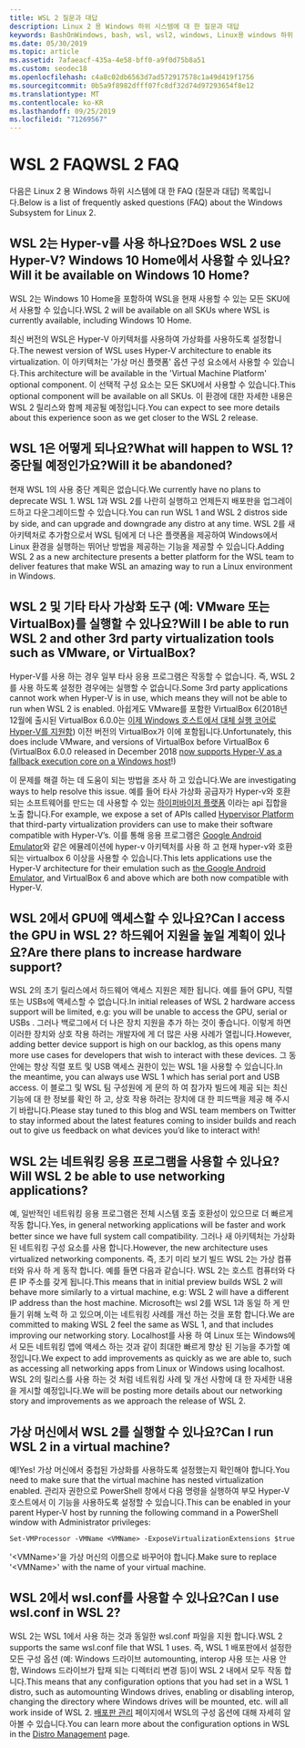 ```yaml
---
title: WSL 2 질문과 대답
description: Linux 2 용 Windows 하위 시스템에 대 한 질문과 대답
keywords: BashOnWindows, bash, wsl, wsl2, windows, Linux용 windows 하위 시스템, windowssubsystem, ubuntu, debian, suse, windows 10, 설치
ms.date: 05/30/2019
ms.topic: article
ms.assetid: 7afaeacf-435a-4e58-bff0-a9f0d75b8a51
ms.custom: seodec18
ms.openlocfilehash: c4a8c02db6563d7ad572917578c1a49d419f1756
ms.sourcegitcommit: 0b5a9f8982dfff07fc8df32d74d97293654f8e12
ms.translationtype: MT
ms.contentlocale: ko-KR
ms.lasthandoff: 09/25/2019
ms.locfileid: "71269567"
---
```

# <a name="wsl-2-faq"></a><span data-ttu-id="3fb3b-104">WSL 2 FAQ</span><span class="sxs-lookup"><span data-stu-id="3fb3b-104">WSL 2 FAQ</span></span>

<span data-ttu-id="3fb3b-105">다음은 Linux 2 용 Windows 하위 시스템에 대 한 FAQ (질문과 대답) 목록입니다.</span><span class="sxs-lookup"><span data-stu-id="3fb3b-105">Below is a list of frequently asked questions (FAQ) about the Windows Subsystem for Linux 2.</span></span>

## <a name="does-wsl-2-use-hyper-v-will-it-be-available-on-windows-10-home"></a><span data-ttu-id="3fb3b-106">WSL 2는 Hyper-v를 사용 하나요?</span><span class="sxs-lookup"><span data-stu-id="3fb3b-106">Does WSL 2 use Hyper-V?</span></span> <span data-ttu-id="3fb3b-107">Windows 10 Home에서 사용할 수 있나요?</span><span class="sxs-lookup"><span data-stu-id="3fb3b-107">Will it be available on Windows 10 Home?</span></span>

<span data-ttu-id="3fb3b-108">WSL 2는 Windows 10 Home을 포함하여 WSL을 현재 사용할 수 있는 모든 SKU에서 사용할 수 있습니다.</span><span class="sxs-lookup"><span data-stu-id="3fb3b-108">WSL 2 will be available on all SKUs where WSL is currently available, including Windows 10 Home.</span></span>

<span data-ttu-id="3fb3b-109">최신 버전의 WSL은 Hyper-V 아키텍처를 사용하여 가상화를 사용하도록 설정합니다.</span><span class="sxs-lookup"><span data-stu-id="3fb3b-109">The newest version of WSL uses Hyper-V architecture to enable its virtualization.</span></span> <span data-ttu-id="3fb3b-110">이 아키텍처는 '가상 머신 플랫폼' 옵션 구성 요소에서 사용할 수 있습니다.</span><span class="sxs-lookup"><span data-stu-id="3fb3b-110">This architecture will be available in the 'Virtual Machine Platform' optional component.</span></span> <span data-ttu-id="3fb3b-111">이 선택적 구성 요소는 모든 SKU에서 사용할 수 있습니다.</span><span class="sxs-lookup"><span data-stu-id="3fb3b-111">This optional component will be available on all SKUs.</span></span> <span data-ttu-id="3fb3b-112">이 환경에 대한 자세한 내용은 WSL 2 릴리스와 함께 제공될 예정입니다.</span><span class="sxs-lookup"><span data-stu-id="3fb3b-112">You can expect to see more details about this experience soon as we get closer to the WSL 2 release.</span></span>

## <a name="what-will-happen-to-wsl-1-will-it-be-abandoned"></a><span data-ttu-id="3fb3b-113">WSL 1은 어떻게 되나요?</span><span class="sxs-lookup"><span data-stu-id="3fb3b-113">What will happen to WSL 1?</span></span> <span data-ttu-id="3fb3b-114">중단될 예정인가요?</span><span class="sxs-lookup"><span data-stu-id="3fb3b-114">Will it be abandoned?</span></span>

<span data-ttu-id="3fb3b-115">현재 WSL 1의 사용 중단 계획은 없습니다.</span><span class="sxs-lookup"><span data-stu-id="3fb3b-115">We currently have no plans to deprecate WSL 1.</span></span> <span data-ttu-id="3fb3b-116">WSL 1과 WSL 2를 나란히 실행하고 언제든지 배포판을 업그레이드하고 다운그레이드할 수 있습니다.</span><span class="sxs-lookup"><span data-stu-id="3fb3b-116">You can run WSL 1 and WSL 2 distros side by side, and can upgrade and downgrade any distro at any time.</span></span> <span data-ttu-id="3fb3b-117">WSL 2를 새 아키텍처로 추가함으로서 WSL 팀에게  더 나은 플랫폼을 제공하여 Windows에서 Linux 환경을 실행하는 뛰어난 방법을 제공하는 기능을 제공할 수 있습니다.</span><span class="sxs-lookup"><span data-stu-id="3fb3b-117">Adding WSL 2 as a new architecture presents a better platform for the WSL team to deliver features that make WSL an amazing way to run a Linux environment in Windows.</span></span>

## <a name="will-i-be-able-to-run-wsl-2-and-other-3rd-party-virtualization-tools-such-as-vmware-or-virtualbox"></a><span data-ttu-id="3fb3b-118">WSL 2 및 기타 타사 가상화 도구 (예: VMware 또는 VirtualBox)를 실행할 수 있나요?</span><span class="sxs-lookup"><span data-stu-id="3fb3b-118">Will I be able to run WSL 2 and other 3rd party virtualization tools such as VMware, or VirtualBox?</span></span>

<span data-ttu-id="3fb3b-119">Hyper-V를 사용 하는 경우 일부 타사 응용 프로그램은 작동할 수 없습니다. 즉, WSL 2를 사용 하도록 설정한 경우에는 실행할 수 없습니다.</span><span class="sxs-lookup"><span data-stu-id="3fb3b-119">Some 3rd party applications cannot work when Hyper-V is in use, which means they will not be able to run when WSL 2 is enabled.</span></span> <span data-ttu-id="3fb3b-120">아쉽게도 VMware를 포함한 VirtualBox 6(2018년 12월에 출시된 VirtualBox 6.0.0는 [이제 Windows 호스트에서 대체 실행 코어로 Hyper-V를 지원함][1]) 이전 버전의 VirtualBox가 이에 포함됩니다.</span><span class="sxs-lookup"><span data-stu-id="3fb3b-120">Unfortunately, this does include VMware, and versions of VirtualBox before VirtualBox 6 (VirtualBox 6.0.0 released in December 2018 [now supports Hyper-V as a fallback execution core on a Windows host][1]!)</span></span>

<span data-ttu-id="3fb3b-121">이 문제를 해결 하는 데 도움이 되는 방법을 조사 하 고 있습니다.</span><span class="sxs-lookup"><span data-stu-id="3fb3b-121">We are investigating ways to help resolve this issue.</span></span> <span data-ttu-id="3fb3b-122">예를 들어 타사 가상화 공급자가 Hyper-v와 호환 되는 소프트웨어를 만드는 데 사용할 수 있는 [하이퍼바이저 플랫폼][2] 이라는 api 집합을 노출 합니다.</span><span class="sxs-lookup"><span data-stu-id="3fb3b-122">For example, we expose a set of APIs called [Hypervisor Platform][2] that third-party virtualization providers can use to make their software compatible with Hyper-V’s.</span></span> <span data-ttu-id="3fb3b-123">이를 통해 응용 프로그램은 [Google Android Emulator][3]와 같은 에뮬레이션에 hyper-v 아키텍처를 사용 하 고 현재 hyper-v와 호환 되는 virtualbox 6 이상을 사용할 수 있습니다.</span><span class="sxs-lookup"><span data-stu-id="3fb3b-123">This lets applications use the Hyper-V architecture for their emulation such as [the Google Android Emulator][3], and VirtualBox 6 and above which are both now compatible with Hyper-V.</span></span>

## <a name="can-i-access-the-gpu-in-wsl-2-are-there-plans-to-increase-hardware-support"></a><span data-ttu-id="3fb3b-124">WSL 2에서 GPU에 액세스할 수 있나요?</span><span class="sxs-lookup"><span data-stu-id="3fb3b-124">Can I access the GPU in WSL 2?</span></span> <span data-ttu-id="3fb3b-125">하드웨어 지원을 높일 계획이 있나요?</span><span class="sxs-lookup"><span data-stu-id="3fb3b-125">Are there plans to increase hardware support?</span></span>

<span data-ttu-id="3fb3b-126">WSL 2의 초기 릴리스에서 하드웨어 액세스 지원은 제한 됩니다. 예를 들어 GPU, 직렬 또는 USBs에 액세스할 수 없습니다.</span><span class="sxs-lookup"><span data-stu-id="3fb3b-126">In initial releases of WSL 2 hardware access support will be limited, e.g: you will be unable to access the GPU, serial or USBs .</span></span> <span data-ttu-id="3fb3b-127">그러나 백로그에서 더 나은 장치 지원을 추가 하는 것이 좋습니다. 이렇게 하면 이러한 장치와 상호 작용 하려는 개발자에 게 더 많은 사용 사례가 열립니다.</span><span class="sxs-lookup"><span data-stu-id="3fb3b-127">However, adding better device support is high on our backlog, as this opens many more use cases for developers that wish to interact with these devices.</span></span> <span data-ttu-id="3fb3b-128">그 동안에는 항상 직렬 포트 및 USB 액세스 권한이 있는 WSL 1을 사용할 수 있습니다.</span><span class="sxs-lookup"><span data-stu-id="3fb3b-128">In the meantime, you can always use WSL 1 which has serial port and USB access.</span></span> <span data-ttu-id="3fb3b-129">이 블로그 및 WSL 팀 구성원에 게 문의 하 여 참가자 빌드에 제공 되는 최신 기능에 대 한 정보를 확인 하 고, 상호 작용 하려는 장치에 대 한 피드백을 제공 해 주시기 바랍니다.</span><span class="sxs-lookup"><span data-stu-id="3fb3b-129">Please stay tuned to this blog and WSL team members on Twitter to stay informed about the latest features coming to insider builds and reach out to give us feedback on what devices you’d like to interact with!</span></span>

## <a name="will-wsl-2-be-able-to-use-networking-applications"></a><span data-ttu-id="3fb3b-130">WSL 2는 네트워킹 응용 프로그램을 사용할 수 있나요?</span><span class="sxs-lookup"><span data-stu-id="3fb3b-130">Will WSL 2 be able to use networking applications?</span></span>

<span data-ttu-id="3fb3b-131">예, 일반적인 네트워킹 응용 프로그램은 전체 시스템 호출 호환성이 있으므로 더 빠르게 작동 합니다.</span><span class="sxs-lookup"><span data-stu-id="3fb3b-131">Yes, in general networking applications will be faster and work better since we have full system call compatibility.</span></span> <span data-ttu-id="3fb3b-132">그러나 새 아키텍처는 가상화 된 네트워킹 구성 요소를 사용 합니다.</span><span class="sxs-lookup"><span data-stu-id="3fb3b-132">However, the new architecture uses virtualized networking components.</span></span> <span data-ttu-id="3fb3b-133">즉, 초기 미리 보기 빌드 WSL 2는 가상 컴퓨터와 유사 하 게 동작 합니다. 예를 들면 다음과 같습니다. WSL 2는 호스트 컴퓨터와 다른 IP 주소를 갖게 됩니다.</span><span class="sxs-lookup"><span data-stu-id="3fb3b-133">This means that in initial preview builds WSL 2 will behave more similarly to a virtual machine, e.g: WSL 2 will have a different IP address than the host machine.</span></span> <span data-ttu-id="3fb3b-134">Microsoft는 wsl 2를 WSL 1과 동일 하 게 만들기 위해 노력 하 고 있으며,이는 네트워킹 사례를 개선 하는 것을 포함 합니다.</span><span class="sxs-lookup"><span data-stu-id="3fb3b-134">We are committed to making WSL 2 feel the same as WSL 1, and that includes improving our networking story.</span></span> <span data-ttu-id="3fb3b-135">Localhost를 사용 하 여 Linux 또는 Windows에서 모든 네트워킹 앱에 액세스 하는 것과 같이 최대한 빠르게 향상 된 기능을 추가할 예정입니다.</span><span class="sxs-lookup"><span data-stu-id="3fb3b-135">We expect to add improvements as quickly as we are able to, such as accessing all networking apps from Linux or Windows using localhost.</span></span> <span data-ttu-id="3fb3b-136">WSL 2의 릴리스를 사용 하는 것 처럼 네트워킹 사례 및 개선 사항에 대 한 자세한 내용을 게시할 예정입니다.</span><span class="sxs-lookup"><span data-stu-id="3fb3b-136">We will be posting more details about our networking story and improvements as we approach the release of WSL 2.</span></span>

## <a name="can-i-run-wsl-2-in-a-virtual-machine"></a><span data-ttu-id="3fb3b-137">가상 머신에서 WSL 2를 실행할 수 있나요?</span><span class="sxs-lookup"><span data-stu-id="3fb3b-137">Can I run WSL 2 in a virtual machine?</span></span>

<span data-ttu-id="3fb3b-138">예!</span><span class="sxs-lookup"><span data-stu-id="3fb3b-138">Yes!</span></span> <span data-ttu-id="3fb3b-139">가상 머신에서 중첩된 가상화를 사용하도록 설정했는지 확인해야 합니다.</span><span class="sxs-lookup"><span data-stu-id="3fb3b-139">You need to make sure that the virtual machine has nested virtualization enabled.</span></span> <span data-ttu-id="3fb3b-140">관리자 권한으로 PowerShell 창에서 다음 명령을 실행하여 부모 Hyper-V 호스트에서 이 기능을 사용하도록 설정할 수 있습니다.</span><span class="sxs-lookup"><span data-stu-id="3fb3b-140">This can be enabled in your parent Hyper-V host by running the following command in a PowerShell window with Administrator privileges:</span></span>

`Set-VMProcessor -VMName <VMName> -ExposeVirtualizationExtensions $true`

<span data-ttu-id="3fb3b-141">'&lt;VMName&gt;'을 가상 머신의 이름으로 바꾸어야 합니다.</span><span class="sxs-lookup"><span data-stu-id="3fb3b-141">Make sure to replace '&lt;VMName&gt;' with the name of your virtual machine.</span></span>

## <a name="can-i-use-wslconf-in-wsl-2"></a><span data-ttu-id="3fb3b-142">WSL 2에서 wsl.conf를 사용할 수 있나요?</span><span class="sxs-lookup"><span data-stu-id="3fb3b-142">Can I use wsl.conf in WSL 2?</span></span>

<span data-ttu-id="3fb3b-143">WSL 2는 WSL 1에서 사용 하는 것과 동일한 wsl.conf 파일을 지원 합니다.</span><span class="sxs-lookup"><span data-stu-id="3fb3b-143">WSL 2 supports the same wsl.conf file that WSL 1 uses.</span></span> <span data-ttu-id="3fb3b-144">즉, WSL 1 배포판에서 설정한 모든 구성 옵션 (예: Windows 드라이브 automounting, interop 사용 또는 사용 안 함, Windows 드라이브가 탑재 되는 디렉터리 변경 등)이 WSL 2 내에서 모두 작동 합니다.</span><span class="sxs-lookup"><span data-stu-id="3fb3b-144">This means that any configuration options that you had set in a WSL 1 distro, such as automounting Windows drives, enabling or disabling interop, changing the directory where Windows drives will be mounted, etc. will all work inside of WSL 2.</span></span> <span data-ttu-id="3fb3b-145">[배포판 관리](./wsl-config.md) 페이지에서 WSL의 구성 옵션에 대해 자세히 알아볼 수 있습니다.</span><span class="sxs-lookup"><span data-stu-id="3fb3b-145">You can learn more about the configuration options in WSL in the [Distro Management](./wsl-config.md) page.</span></span> 

 [1]: https://www.virtualbox.org/wiki/Changelog-6.0
 [2]: https://docs.microsoft.com/en-us/virtualization/api/
 [3]: https://devblogs.microsoft.com/visualstudio/hyper-v-android-emulator-support/
